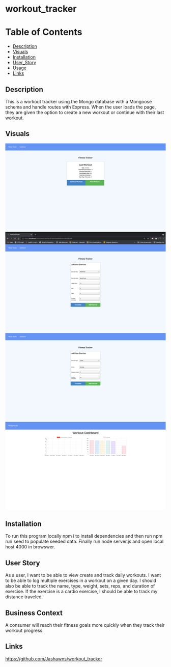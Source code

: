 # workout_tracker

# Table of Contents

- [Description](#description)
- [Visuals](#visuals)
- [Installation](#installation)
- [User_Story](#user_story)
- [Usage](#business_Context)
- [Links](#links)

## Description

This is a workout tracker using the Mongo database with a Mongoose schema and handle routes with Express. When the user loads the page, they are given the option to create a new workout or continue with their last workout.


## Visuals 

![demo](./assets/images/demo1.png) 
![demo](./assets/images/demo2.png) 
![demo](./assets/images/demo3.png) 
![demo](./assets/images/demo4.png) 

## Installation 

To run this program locally npm i to install dependencies and then run npm run seed to populate seeded data. Finally run node server.js and open local host 4000 in browswer. 

## User Story

As a user, I want to be able to view create and track daily workouts. I want to be able to log multiple exercises in a workout on a given day. I should also be able to track the name, type, weight, sets, reps, and duration of exercise. If the exercise is a cardio exercise, I should be able to track my distance traveled.

## Business Context

A consumer will reach their fitness goals more quickly when they track their workout progress.

## Links

https://github.com/Jashawns/workout_tracker